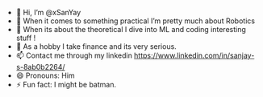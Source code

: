 - 👋 Hi, I’m @xSanYay
- 👀 When it comes to something practical I’m pretty much about Robotics  
- 🌱 When its about the theoretical I dive into ML and coding interesting stuff !
- 💞️ As a hobby I take finance and its very serious.
- 📫 Contact me through my linkedin https://www.linkedin.com/in/sanjay-s-8ab0b2264/
- 😄 Pronouns: Him
- ⚡ Fun fact: I might be batman.

<!---
xSanYay/xSanYay is a ✨ special ✨ repository because its `README.md` (this file) appears on your GitHub profile.
You can click the Preview link to take a look at your changes.
--->
